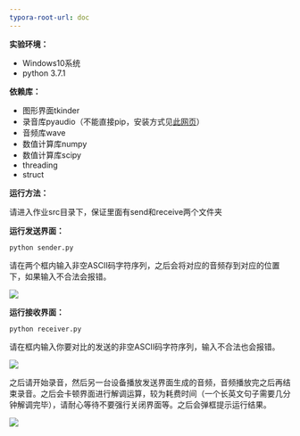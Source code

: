 ```yaml
---
typora-root-url: doc
---
```


**实验环境：**

- Windows10系统
- python 3.7.1

**依赖库：**

- 图形界面tkinder
- 录音库pyaudio（不能直接pip，安装方式见[此网页](https://blog.csdn.net/a506681571/article/details/85201279)）
- 音频库wave
- 数值计算库numpy
- 数值计算库scipy
- threading
- struct

**运行方法：**

请进入作业src目录下，保证里面有send和receive两个文件夹

**运行发送界面：**

```shell
python sender.py
```

请在两个框内输入非空ASCII码字符序列，之后会将对应的音频存到对应的位置下，如果输入不合法会报错。

![](/sender.png)

**运行接收界面：**

```shell
python receiver.py
```

请在框内输入你要对比的发送的非空ASCII码字符序列，输入不合法也会报错。

![](/receiver.png)

之后请开始录音，然后另一台设备播放发送界面生成的音频，音频播放完之后再结束录音。之后会卡顿界面进行解调运算，较为耗费时间（一个长英文句子需要几分钟解调完毕），请耐心等待不要强行关闭界面等。之后会弹框提示运行结果。

![](/report.png)

